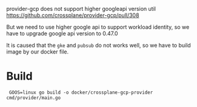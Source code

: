 provider-gcp does not support higher googleapi version util https://github.com/crossplane/provider-gcp/pull/308

But we need to use higher google api to support workload identity, so we have to upgrade google api version to 0.47.0

It is caused that the `gke` and `pubsub` do not works well, so we have to build image by our docker file.

# Build
```shell
 GOOS=linux go build -o docker/crossplane-gcp-provider cmd/provider/main.go
```